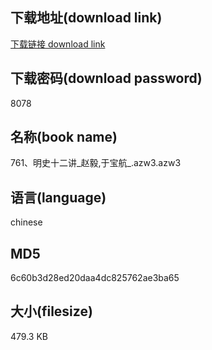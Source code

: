 ## 下载地址(download link)
[下载链接 download link](https://voluble-croquembouche-d321dc.netlify.app/?s=761%E3%80%81%E6%98%8E%E5%8F%B2%E5%8D%81%E4%BA%8C%E8%AE%B2_%E8%B5%B5%E6%AF%85%2C%E4%BA%8E%E5%AE%9D%E8%88%AA_.azw3)

## 下载密码(download password)
8078

## 名称(book name)
761、明史十二讲_赵毅,于宝航_.azw3.azw3

## 语言(language)
chinese

## MD5
6c60b3d28ed20daa4dc825762ae3ba65

## 大小(filesize)
479.3 KB
